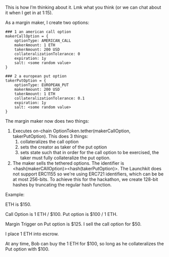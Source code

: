 This is how I’m thinking about it. Lmk what you think (or we can chat about it when I get in at 1:15).

As a margin maker, I create two options:
```
### 1 an american call option
makerCallOption = {
    optionType: AMERICAN_CALL
    makerAmount: 1 ETH
    takerAmount: 200 USD
    collateralizationTolerance: 0
    expiration: 1y
    salt: <some random value>
}

### 2 a european put option
takerPutOption = {
    optionType: EUROPEAN_PUT
    makerAmount: 200 USD
    takerAmount: 1 ETH
    collateralizationTolerance: 0.1
    expiration: 1y
    salt: <some random value>
}
```

The margin maker now does two things:
1. Executes on-chain OptionToken.tether(makerCallOption, takerPutOption). This does 3 things:
   1. collateralizes the call option
   2. sets the creator as taker of the put option
   3. sets state such that in order for the call option to be exercised, the taker must fully collateralize the put option.
2. The maker sells the tethered options. The identifier is <hash(makerCAllOption)><hash(takerPutOption)>.
   The Launchkit does not support ERC1155 so we're using ERC721 identifiers, which can be be at most 256-bits.
   To achieve this for the hackathon, we create 128-bit hashes by truncating the regular hash function.




Example:

ETH is $150.

Call Option is 1 ETH / $100. Put option is $100 / 1 ETH.

Margin Trigger on Put option is $125. I sell the call option for $50.

I place 1 ETH into escrow.




At any time, Bob can buy the 1 ETH for $100, so long as he collateralizes the Put option with $100.

